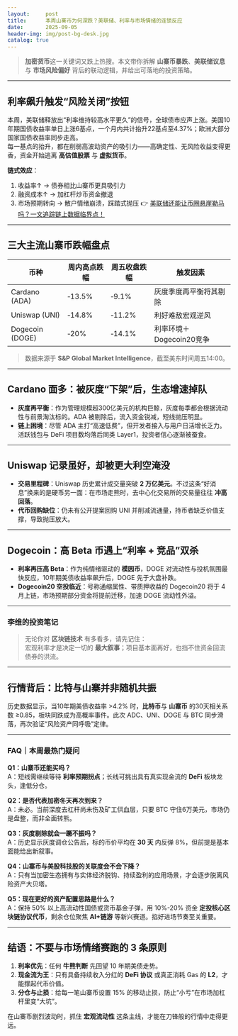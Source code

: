 ```yaml
---
layout:     post
title:      本周山寨币为何深跌？美联储、利率与市场情绪的连锁反应
date:       2025-09-05
header-img: img/post-bg-desk.jpg
catalog: true
---
```


> **加密货币**这一关键词又跌上热搜。本文带你拆解 **山寨币暴跌**、**美联储议息** 与 **市场风险偏好** 背后的联动逻辑，并给出可落地的投资策略。

---

## 利率飙升触发“风险关闭”按钮

本周，美联储释放出“利率维持较高水平更久”的信号，全球债市应声上涨。美国10年期国债收益率单日上涨6基点，一个月内共计抬升22基点至4.37%；欧洲大部分国家国债收益率同步走高。  
每一基点的抬升，都在削弱高波动资产的吸引力——高确定性、无风险收益变得更香，资金开始逃离 **高估值股票** 与 **虚拟货币**。

**链式效应**：
1. 收益率↑ → 债券相比山寨币更具吸引力  
2. 融资成本↑ → 加杠杆炒币资金撤退  
3. 市场预期转向 → 散户情绪崩溃，踩踏式抛压 👉 [美联储还能让币圈悬崖勒马吗？一文追踪链上数据临界点！](https://okxdog.com/)

---

## 三大主流山寨币跌幅盘点

| 币种 | 周内高点跌幅 | 周五收盘跌幅 | 触发因素 |
|---|---|---|---|
| Cardano (ADA) | ‑13.5% | ‑9.1% | 灰度季度再平衡将其剔除 |
| Uniswap (UNI) | ‑14.8% | ‑11.2% | 利好难敌宏观逆风 |
| Dogecoin (DOGE) | ‑20% | ‑14.1% | 利率环境＋Dogecoin20竞争 |

> 数据来源于 **S&P Global Market Intelligence**，截至美东时间周五14:00。

---

## Cardano 面多：被灰度“下架”后，生态增速掉队

- **灰度再平衡**：作为管理规模超300亿美元的机构巨鲸，灰度每季都会根据流动性与前景淘汰标的。ADA 被剔除后，流入资金锐减，短线抛压明显。  
- **链上困境**：尽管 ADA 主打“高速低费”，但开发者接入与用户日活增长乏力。活跃钱包与 DeFi 项目数均落后同类 Layer1，投资者信心逐渐被蚕食。

---

## Uniswap 记录虽好，却被更大利空淹没

- **交易里程碑**：Uniswap 历史累计成交量突破 **2 万亿美元**。不过这条“好消息”换来的是硬币另一面：在市场走熊时，去中心化交易所的交易量往往 **冲高回落**。  
- **代币回购缺位**：仍未有公开提案回购 UNI 并削减流通量，持币者缺乏价值支撑，导致抛压放大。

---

## Dogecoin：高 Beta 币遇上“利率 + 竞品”双杀

- **利率再压高 Beta**：作为纯情绪驱动的 **模因币**，DOGE 对流动性与投机氛围最快反应，10年期美债收益率飙升后，DOGE 先于大盘补跌。  
- **Dogecoin20 空投临近**：号称通缩属性、带质押收益的 Dogecoin20 将于 4 月上链，市场预期部分资金将提前迁移，加速 DOGE 流动性外溢。

---

### 李维的投资笔记

> 无论你对 **区块链技术** 有多看多，请先记住：  
> 宏观利率才是决定一切的 **最大叙事**；项目基本面再好，也挡不住资金回流债券的洪流。

---

## 行情背后：比特与山寨并非随机共振

历史数据显示，当10年期美债收益率 >4.2% 时，**比特币**与 **山寨币** 的30天相关系数 ≥0.85，板块同跌成为高概率事件。此次 ADC、UNI、DOGE 与 BTC 同步滑落，再次验证“风险资产同呼吸”定律。

---

### FAQ｜本周最热门疑问

**Q1：山寨币还能买吗？**  
A：短线需继续等待 **利率预期拐点**；长线可挑出具有真实现金流的 **DeFi** 板块龙头，逢低分仓。

**Q2：是否代表加密冬天再次到来？**  
A：未必。当前深度去杠杆尚未伤及矿工供血层，只要 BTC 守住6万美元，市场仍是盘整，而非全面转熊。

**Q3：灰度剔除就会一蹶不振吗？**  
A：历史显示灰度调仓公告后，标的币价平均在 **30 天** 内反弹 8%，但前提是基本面能给出新叙事。

**Q4：山寨币与美股科技股的关联度会不会下降？**  
A：只有当加密生态拥有与实体经济脱钩、持续盈利的应用场景，才会逐步脱离风险资产大贝塔。

**Q5：现在更好的资产配置思路是什么？**  
A：保持 50% 以上高流动性国债或货币基金子弹，用 10%-20% 资金 **定投核心区块链协议代币**，剩余仓位聚焦 **AI+链游** 等新兴赛道。掐好进场节奏至关重要。

---

## 结语：不要与市场情绪赛跑的 3 条原则

1. **利率优先**：任何 **牛熊判断** 先回望 10 年期美债走势。  
2. **现金流为王**：只有具备持续收入分红的 **DeFi 协议** 或真正消耗 Gas 的 **L2**，才能撑起代币价值。  
3. **分仓与止损**：给每一笔山寨币设置 15% 的移动止损，防止“小亏”在市场加杠杆里变“大坑”。

在山寨币剧烈波动时，抓住 **宏观流动性** 这条主线，才能在刀锋般的行情中走得更远。
